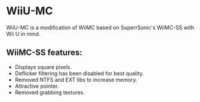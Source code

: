 # WiiU-MC

WiiU-MC is a modification of WiiMC based on SuperrSonic's WiiMC-SS with Wii U in mind. 

## WiiMC-SS features:
- Displays square pixels.
- Deflicker filtering has been disabled for best quality.
- Removed NTFS and EXT libs to increase memory.
- Attractive pointer.
- Removed grabbing textures.

